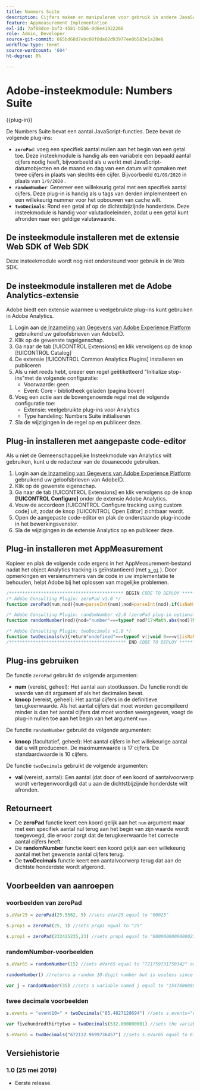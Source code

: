 ```yaml
---
title: Nummers Suite
description: Cijfers maken en manipuleren voor gebruik in andere JavaScript-variabelen.
feature: Appmeasurement Implementation
exl-id: 7af88dce-baf3-4581-b5b6-0d6e41922266
role: Admin, Developer
source-git-commit: 665bd68d7ebc08f0da02d93977ee0b583e1a28e6
workflow-type: tm+mt
source-wordcount: '604'
ht-degree: 0%

---
```


# Adobe-insteekmodule: Numbers Suite

{{plug-in}}

De Numbers Suite bevat een aantal JavaScript-functies. Deze bevat de volgende plug-ins:

* **`zeroPad`**: voeg een specifiek aantal nullen aan het begin van een getal toe. Deze insteekmodule is handig als een variabele een bepaald aantal cijfers nodig heeft, bijvoorbeeld als u werkt met JavaScript-datumobjecten en de maand en dag van een datum wilt opmaken met twee cijfers in plaats van slechts één cijfer. Bijvoorbeeld `01/09/2020` in plaats van `1/9/2020` .
* **`randomNumber`**: Genereer een willekeurig getal met een specifiek aantal cijfers. Deze plug-in is handig als u tags van derden implementeert en een willekeurig nummer voor het opbouwen van cache wilt.
* **`twoDecimals`**: Rond een getal af op de dichtstbijzijnde honderdste. Deze insteekmodule is handig voor valutadoeleinden, zodat u een getal kunt afronden naar een geldige valutawaarde.

## De insteekmodule installeren met de extensie Web SDK of Web SDK

Deze insteekmodule wordt nog niet ondersteund voor gebruik in de Web SDK.

## De insteekmodule installeren met de Adobe Analytics-extensie

Adobe biedt een extensie waarmee u veelgebruikte plug-ins kunt gebruiken in Adobe Analytics.

1. Login aan [ de Inzameling van Gegevens van Adobe Experience Platform ](https://experience.adobe.com/data-collection) gebruikend uw geloofsbrieven van AdobeID.
1. Klik op de gewenste tageigenschap.
1. Ga naar de tab [!UICONTROL Extensions] en klik vervolgens op de knop [!UICONTROL Catalog]
1. De extensie [!UICONTROL Common Analytics Plugins] installeren en publiceren
1. Als u niet reeds hebt, creeer een regel geëtiketteerd &quot;Initialize stop-ins&quot;met de volgende configuratie:
   * Voorwaarde: geen
   * Event: Core - bibliotheek geladen (pagina boven)
1. Voeg een actie aan de bovengenoemde regel met de volgende configuratie toe:
   * Extensie: veelgebruikte plug-ins voor Analytics
   * Type handeling: Numbers Suite initialiseren
1. Sla de wijzigingen in de regel op en publiceer deze.

## Plug-in installeren met aangepaste code-editor

Als u niet de Gemeenschappelijke Insteekmodule van Analytics wilt gebruiken, kunt u de redacteur van de douanecode gebruiken.

1. Login aan [ de Inzameling van Gegevens van Adobe Experience Platform ](https://experience.adobe.com/data-collection) gebruikend uw geloofsbrieven van AdobeID.
1. Klik op de gewenste eigenschap.
1. Ga naar de tab [!UICONTROL Extensions] en klik vervolgens op de knop **[!UICONTROL Configure]** onder de extensie Adobe Analytics.
1. Vouw de accordeon [!UICONTROL Configure tracking using custom code] uit, zodat de knop [!UICONTROL Open Editor] zichtbaar wordt.
1. Open de aangepaste code-editor en plak de onderstaande plug-incode in het bewerkingsvenster.
1. Sla de wijzigingen in de extensie Analytics op en publiceer deze.

## Plug-in installeren met AppMeasurement

Kopieer en plak de volgende code ergens in het AppMeasurement-bestand nadat het object Analytics tracking is geïnstantieerd (met [`s_gi`](../functions/s-gi.md) ). Door opmerkingen en versienummers van de code in uw implementatie te behouden, helpt Adobe bij het oplossen van mogelijke problemen.

```js
/******************************************* BEGIN CODE TO DEPLOY *******************************************/
/* Adobe Consulting Plugin: zeroPad v1.0 */
function zeroPad(num,nod){num=parseInt(num);nod=parseInt(nod);if(isNaN(num)||isNaN(nod))return"";var c=nod-num.toString().length+ 1;return Array(+(0<c&&c)).join("0")+num};

/* Adobe Consulting Plugin: randomNumber v2.0 (zeroPad plug-in optional)*/
function randomNumber(nod){nod="number"===typeof nod?17>Math.abs(nod)?Math.round(Math.abs(nod)):17:10;for(var a="1",c=0;c<nod;c++) a+="0";a=Number(a);a=Math.floor(Math.random().toFixed(nod)*a)+"";a.length!==nod&&"undefined"!==typeof zeroPad&&(a=zeroPad(a,nod)); return a};

/* Adobe Consulting Plugin: twoDecimals v1.0 */
function twoDecimals(v){return"undefined"===typeof v||void 0===v||isNaN(v)?0:Number(Number(v).toFixed(2))};
/******************************************** END CODE TO DEPLOY ********************************************/
```

## Plug-ins gebruiken

De functie `zeroPad` gebruikt de volgende argumenten:

* **num** (vereist, geheel): Het aantal aan stootkussen. De functie rondt de waarde van dit argument af als het decimalen bevat.
* **knoop** (vereist, geheel): Het aantal cijfers in de definitieve terugkeerwaarde. Als het aantal cijfers dat moet worden gecompileerd minder is dan het aantal cijfers dat moet worden weergegeven, voegt de plug-in nullen toe aan het begin van het argument `num` .

De functie `randomNumber` gebruikt de volgende argumenten:

* **knoop** (facultatief, geheel): Het aantal cijfers in het willekeurige aantal dat u wilt produceren. De maximumwaarde is 17 cijfers. De standaardwaarde is 10 cijfers.

De functie `twoDecimals` gebruikt de volgende argumenten:

* **val** (vereist, aantal): Een aantal (dat door of een koord of aantalvoorwerp wordt vertegenwoordigd) dat u aan de dichtstbijzijnde honderdste wilt afronden.

## Retourneert

* De **zeroPad** functie keert een koord gelijk aan het `num` argument maar met een specifiek aantal nul terug aan het begin van zijn waarde wordt toegevoegd, die ervoor zorgt dat de terugkeerwaarde het correcte aantal cijfers heeft.
* De **randomNumber** functie keert een koord gelijk aan een willekeurig aantal met het gewenste aantal cijfers terug.
* De **twoDecimals** functie keert een aantalvoorwerp terug dat aan de dichtste honderdste wordt afgerond.

## Voorbeelden van aanroepen

### voorbeelden van zeroPad

```js
s.eVar25 = zeroPad(25.5562, 5) //sets eVar25 equal to "00025"

s.prop1 = zeroPad(25, 1) //sets prop1 equal to "25"

s.prop1 = zeroPad(232425235,23) //sets prop1 equal to "00000000000000232425235"
```

### randomNumber-voorbeelden

```js
s.eVar65 = randomNumber(15) //sets eVar65 equal to "721759731750342" or some other random 15-digit number

randomNumber() //returns a random 10-digit number but is useless since this isn't used in an expression

var j = randomNumber(35) //sets a variable named j equal to "15476068651810060" or another random 17-digit number
```

### twee decimale voorbeelden

```js
s.events = "event10=" + twoDecimals("85.4827128694") //sets s.events="event10=85.48"

var fivehundredthirtytwo = twoDecimals(532.000000001) //sets the variable fivehundredthirtytwo equal to 532

s.eVar65 = twoDecimals("672132.9699736457") //sets s.eVar65 equal to 672132.97
```

## Versiehistorie

### 1.0 (25 mei 2019)

* Eerste release.
